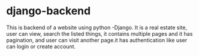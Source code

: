 # django-backend
This is backend of a website using python -Django. It is a real estate site, user can view, search the listed things, it contains multiple pages 
and it has pagination, and user can visit another page.it has authentication like user can login or create account.

